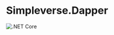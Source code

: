 # Simpleverse.Dapper
![.NET Core](https://github.com/lukaferlez/Simpleverse.Dapper/workflows/.NET%20Core/badge.svg)

